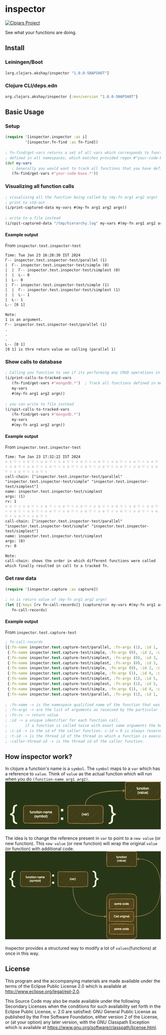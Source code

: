 # inspector

[![Clojars Project](https://img.shields.io/clojars/v/org.clojars.akshay/inspector.svg?include_prereleases)](https://clojars.org/org.clojars.akshay/inspector)

See what your functions are doing.

## Install
### Leiningen/Boot
```clojure
[org.clojars.akshay/inspector "1.0.0-SNAPSHOT"]
```

### Clojure CLI/deps.edn
```clojure
org.clojars.akshay/inspector {:mvn/version "1.0.0-SNAPSHOT"}
```

## Basic Usage

### Setup

```clojure
(require '[inspector.inspector :as i]
         '[inspector.fn-find :as fn-find])

; fn-find/get-vars returns a set of all vars which corresponds to functions
; defined in all namespaces, which matches provided regex #"your-code-base.*"
(def my-vars
   ; Generally you would want to track all functions that you have defined.
   (fn-find/get-vars #"your-code-base.*"))
```

### Visualizing all function calls
```clojure
; visualizing all the function being called by (my-fn arg1 arg2 argn)
; print to std-out
(i/print-captured-data my-vars #(my-fn arg1 arg2 argn))

; write to a file instead
(i/spit-captured-data "/tmp/hierarchy.log" my-vars #(my-fn arg1 arg2 argn))
```
#### Example output 
From `inspector.test.inspector-test`
```
Time: Tue Jan 23 16:28:30 IST 2024
Г-- inspector.test.inspector-test/parallel (1)
|  Г-- inspector.test.inspector-test/simple (0)
|  |  Г-- inspector.test.inspector-test/simplest (0)
|  |  L-- 0
|  L-- 0
|  Г-- inspector.test.inspector-test/simple (1)
|  |  Г-- inspector.test.inspector-test/simplest (1)
|  |  L-- 1
|  L-- 1
L-- [0 1]

Note:
1 is an argument.
Г-- inspector.test.inspector-test/parallel (1)
.
.
.
L-- [0 1]
[0 1] is thre return value on calling (parallel 1)
```

### Show calls to database
```clojure
; Calling you function to see if its performing any CRUD operations in mongodb (or any other library/libraries)
(i/print-calls-to-tracked-vars 
   (fn-find/get-vars #"mongodb.*")  ; Track all functions defined in mongodb library
   my-vars
   #(my-fn arg1 arg2 argn))

; you can write to file instead
(i/spit-calls-to-tracked-vars
   (fn-find/get-vars #"mongodb.*") 
   my-vars
   #(my-fn arg1 arg2 argn))
```

#### Example output 
From `inspector.test.inspector-test`
```
Time: Tue Jan 23 17:32:22 IST 2024
♤ ♧ ♡ ♢ ♤ ♧ ♡ ♢ ♤ ♧ ♡ ♢ ♤ ♧ ♡ ♢ ♤ ♧ ♡ ♢ ♤ ♧ ♡ ♢ ♤ ♧ ♡ ♢ ♤ ♧ ♡ ♢ ♤ ♧ ♡ ♢ ♤ ♧ ♡ ♢ ♤ ♧ ♡ ♢ ♤ ♧ ♡ ♢ ♤ ♧ ♡ ♢ ♤ ♧ ♡ ♢ ♤ ♧ ♡ ♢ ♤ ♧ ♡ ♢ ♤ ♧ ♡ ♢ ♤ ♧ ♡ ♢ ♤ ♧ ♡ ♢ ♤ ♧ ♡ ♢ 
call-chain: ["inspector.test.inspector-test/parallel" "inspector.test.inspector-test/simple" "inspector.test.inspector-test/simplest"]
name: inspector.test.inspector-test/simplest
args: (1)
rv: 1
♤ ♧ ♡ ♢ ♤ ♧ ♡ ♢ ♤ ♧ ♡ ♢ ♤ ♧ ♡ ♢ ♤ ♧ ♡ ♢ ♤ ♧ ♡ ♢ ♤ ♧ ♡ ♢ ♤ ♧ ♡ ♢ ♤ ♧ ♡ ♢ ♤ ♧ ♡ ♢ ♤ ♧ ♡ ♢ ♤ ♧ ♡ ♢ ♤ ♧ ♡ ♢ ♤ ♧ ♡ ♢ ♤ ♧ ♡ ♢ ♤ ♧ ♡ ♢ ♤ ♧ ♡ ♢ ♤ ♧ ♡ ♢ ♤ ♧ ♡ ♢ ♤ ♧ ♡ ♢ 
call-chain: ["inspector.test.inspector-test/parallel" "inspector.test.inspector-test/simple" "inspector.test.inspector-test/simplest"]
name: inspector.test.inspector-test/simplest
args: (0)
rv: 0

Note: 
call-chain: shows the order in which different functions were called which finally resulted in call to a tracked fn.
```

### Get raw data
```clojure
(require '[inspector.capture :as capture])

; rv is return value of (my-fn arg1 arg2 argn)
(let [{:keys [rv fn-call-records]} (capture/run my-vars #(my-fn arg1 arg2 argn)]
   fn-call-records)
```

#### Example output 
From `inspector.test.capture-test`
```clojure
; fn-call-records
[{:fn-name inspector.test.capture-test/parallel, :fn-args (1), :id 1, :c-id 0, :t-id 34, :caller-thread-id 34}
 {:fn-name inspector.test.capture-test/simple, :fn-args (0), :id 2, :c-id 1, :t-id 36, :caller-thread-id 34}
 {:fn-name inspector.test.capture-test/simplest, :fn-args (0), :id 3, :c-id 2, :t-id 36, :caller-thread-id 36}
 {:fn-name inspector.test.capture-test/simplest, :fn-args (0), :id 3, :c-id 2, :t-id 36, :caller-thread-id 36, :fn-rv 0}
 {:fn-name inspector.test.capture-test/simple, :fn-args (0), :id 2, :c-id 1, :t-id 36, :caller-thread-id 34, :fn-rv 0}
 {:fn-name inspector.test.capture-test/simple, :fn-args (1), :id 4, :c-id 1, :t-id 37, :caller-thread-id 34}
 {:fn-name inspector.test.capture-test/simplest, :fn-args (1), :id 5, :c-id 4, :t-id 37, :caller-thread-id 37}
 {:fn-name inspector.test.capture-test/simplest, :fn-args (1), :id 5, :c-id 4, :t-id 37, :caller-thread-id 37, :fn-rv 1}
 {:fn-name inspector.test.capture-test/simple, :fn-args (1), :id 4, :c-id 1, :t-id 37, :caller-thread-id 34, :fn-rv 1}
 {:fn-name inspector.test.capture-test/parallel, :fn-args (1), :id 1, :c-id 0, :t-id 34, :caller-thread-id 34, :fn-rv [0 1]}]

; :fn-name -> is the namespace qualified name of the function that was called
; :fn-args -> are the list of arguments as received by the particular function
; :fn-rv -> return value
; :id -> a unique identifier for each function call.
;        if a function is called twice with exact same arguments the both calls will have different id's assigned to them.
; :c-id -> is the id of the caller function. c-id = 0 is always reserved for the very first caller.
; :t-id -> is the thread id of the thread in which a function is executing.
; :caller-thread-id -> is the thread id of the caller function.
```

## How inspector work?

In clojure a function's name is a `symbol`.
The `symbol` maps to a `var` which has a reference to `value`.
Think of `value` as the actual function which will run when you do `(function-name arg1 arg2)`.
<img src="./resources/original_function.png">
<br>
<br>
The idea is to change the reference present in `var` to point to a `new value` (or new function).
This `new value` (or new function) will wrap the original `value` (or function) with additional code.
<img src="./resources/modified_function.png">
<br>
<br>
Inspector provides a structured way to modify a lot of `values`(functions) at once in this way.


## License

This program and the accompanying materials are made available under the
terms of the Eclipse Public License 2.0 which is available at
http://www.eclipse.org/legal/epl-2.0.

This Source Code may also be made available under the following Secondary
Licenses when the conditions for such availability set forth in the Eclipse
Public License, v. 2.0 are satisfied: GNU General Public License as published by
the Free Software Foundation, either version 2 of the License, or (at your
option) any later version, with the GNU Classpath Exception which is available
at https://www.gnu.org/software/classpath/license.html.
